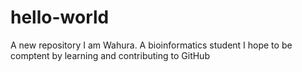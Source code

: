 # hello-world
A new repository
I am Wahura. A bioinformatics student
I hope to be comptent by learning and contributing to GitHub
